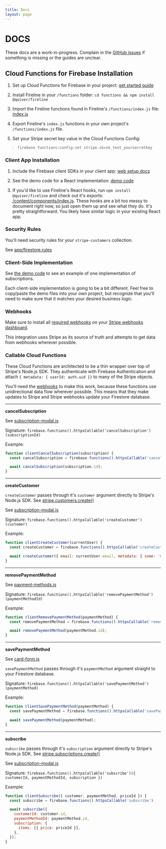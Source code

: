 ```yaml
---
title: Docs
layout: page
---
```


# DOCS

These docs are a work-in-progress. Complain in the [GitHub issues](https://github.com/deltaepsilon/fireline/issues) if something is missing or the guides are unclear.

## Cloud Functions for Firebase Installation

1. Set up Cloud Functions for Firebase in your project: [get started guide](https://firebase.google.com/docs/functions/get-started)

1. Install Fireline in your `/functions` folder: `cd functions && npm install @quiver/fireline`

1. Import the Fireline functions found in Fireline's `/functions/index.js` file: [index.js](https://github.com/deltaepsilon/fireline/blob/master/app/functions/index.js)

1. Export Fireline's `index.js` functions in your own project's `/functions/index.js` file.

1. Set your Stripe secret key value in the Cloud Functions Config:

> `firebase functions:config:set stripe.sk=sk_test_yoursecretkey`

### Client App Installation

1. Include the Firebase client SDKs in your client app: [web setup docs](https://firebase.google.com/docs/web/setup)

1. See the demo code for a React implementation: [demo code](https://github.com/deltaepsilon/fireline/blob/master/app/content/components/demo/demo.js)

1. If you'd like to use Fireline's React hooks, run `npm install @quiver/fireline` and check out it's exports: [/content/components/index.js](). These hooks are a bit too messy to document right now, so just open them up and see what they do. It's pretty straightforward. You likely have similar logic in your existing React app.

### Security Rules

You'll need security rules for your `stripe-customers` collection.

See [app/firestore.rules](https://github.com/deltaepsilon/fireline/blob/master/app/firestore.rules)

### Client-Side Implementation

See [the demo code](https://github.com/deltaepsilon/fireline/tree/b329e6273b6c989b9f7b906901cff4cf66b76e4e/app/content/components/demo) to see an example of one implementation of subscriptions.

Each client-side implementation is going to be a bit different. Feel free to copy/paste the demo files into your own project, but recognize that you'll need to make sure that it matches your desired business logic.

### Webhooks

Make sure to install all [required webhooks]('/pages/webhooks') on your [Stripe webhooks dashboard](https://dashboard.stripe.com/test/webhooks).

This integration uses Stripe as its source of truth and attempts to get data from webhooks wherever possible.

### Callable Cloud Functions

These Cloud Functions are architected to be a thin wrapper over top of Stripe's Node.js SDK. They authenticate with Firebase Authentication and attach `{ metadata: { userId: auth.uid }}` to many of the Stripe objects.

You'll need the [webhooks](/pages/webhooks) to make this work, because these functions use unidirectional data flow wherever possible. This means that they make updates to Stripe and Stripe webhooks update your Firestore database.

---

**cancelSubscription**

See [subscription-modal.js](https://github.com/deltaepsilon/fireline/blob/b329e6273b6c989b9f7b906901cff4cf66b76e4e/app/content/components/demo/subscription-modal.js#L34)

Signature: `firebase.functions().httpsCallable('cancelSubscription')(subscriptionId)`

Example:

```javascript
function clientCancelSubscription(subscription) {
  const cancelSubscription = firebase.functions().httpsCallable('cancelSubscription')

  await cancelSubscription(subscription.id);
}
```

---

**createCustomer**

`createCustomer` passes through it's `customer` argument directly to Stripe's Node.js SDK. See [stripe.customers.create()](https://stripe.com/docs/api/customers/create)

See [subscription-modal.js](https://github.com/deltaepsilon/fireline/blob/b329e6273b6c989b9f7b906901cff4cf66b76e4e/app/content/components/demo/subscription-modal.js#L75)

Signature: `firebase.functions().httpsCallable('createCustomer')(customer)`

Example:

```javascript
function clientCreateCustomer(currentUser) {
  const createCustomer = firebase.functions().httpsCallable('createCustomer')

  await createCustomer({ email: currentUser.email, metadata: { some: 'metadata' } });
}
```

---

**removePaymentMethod**

See [payment-methods.js](https://github.com/deltaepsilon/fireline/blob/b329e6273b6c989b9f7b906901cff4cf66b76e4e/app/content/components/demo/payment-methods.js#L19)

Signature: `firebase.functions().httpsCallable('removePaymentMethod')(paymentMethodId)`

Example:

```javascript
function clientRemovePaymentMethod(paymentMethod) {
  const removePaymentMethod = firebase.functions().httpsCallable('removePaymentMethod')

  await removePaymentMethod(paymentMethod.id);
}
```

---

**savePaymentMethod**

See [card-form.js](https://github.com/deltaepsilon/fireline/blob/b329e6273b6c989b9f7b906901cff4cf66b76e4e/app/content/components/demo/card-form.js#L40)

`savePaymentMethod` passes through it's `paymentMethod` argument straight to your Firestore database.

Signature: `firebase.functions().httpsCallable('savePaymentMethod')(paymentMethod)`

Example:

```javascript
function clientSavePaymentMethod(paymentMethod) {
  const savePaymentMethod = firebase.functions().httpsCallable('savePaymentMethod')

  await savePaymentMethod(paymentMethod);
}
```

---

**subscribe**

`subscribe` passes through it's `subscription` argument directly to Stripe's Node.js SDK. See [stripe.subscriptions.create()](https://stripe.com/docs/api/subscriptions/create)

See [subscription-modal.js](https://github.com/deltaepsilon/fireline/blob/b329e6273b6c989b9f7b906901cff4cf66b76e4e/app/content/components/demo/subscription-modal.js#L49)

Signature: `firebase.functions().httpsCallable('subscribe')({ customerId, paymentMethodId, subscription })`

Example:

```javascript
function clientSubscribe({ customer, paymentMethod, priceId }) {
  const subscribe = firebase.functions().httpsCallable('subscribe')

  await subscribe({
    customerId: customer.id,
    paymentMethodId: paymentMethod.id,
    subscription: {
      items: [{ price: priceId }],
    },
  });
}
```
